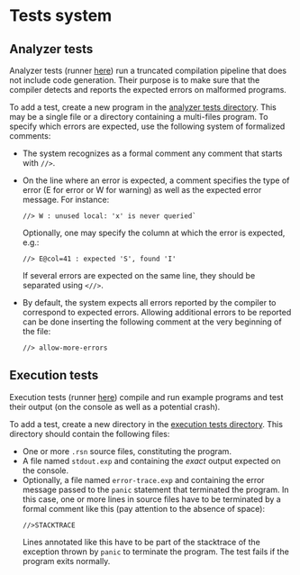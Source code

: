 # Tests system


## Analyzer tests

Analyzer tests (runner [here](./src/test/scala/compiler/AnalyzerTests.scala)) run a truncated compilation pipeline that does not include code generation. Their purpose is to make sure that the compiler detects and reports the expected errors on malformed programs.

To add a test, create a new program in the [analyzer tests directory](./src/test/res/analyzer-tests). This may be a single file or a directory containing a multi-files program. To specify which errors are expected, use the following system of formalized comments:

- The system recognizes as a formal comment any comment that starts with `//>`.
- On the line where an error is expected, a comment specifies the type of error (E for error or W for warning) as well as the expected error message. For instance:
    ```
    //> W : unused local: 'x' is never queried`
    ```

    Optionally, one may specify the column at which the error is expected, e.g.:
    ```
    //> E@col=41 : expected 'S', found 'I'
    ```
  
    If several errors are expected on the same line, they should be separated using `<//>`.

- By default, the system expects all errors reported by the compiler to correspond to expected errors. Allowing additional errors to be reported can be done inserting the following comment at the very beginning of the file:
    ```
    //> allow-more-errors
    ```

## Execution tests

Execution tests (runner [here](./src/test/scala/compiler/ExecutionTests.scala)) compile and run example programs and test their output (on the console as well as a potential crash).

To add a test, create a new directory in the [execution tests directory](./src/test/res/execution-tests). This directory should contain the following files:

- One or more `.rsn` source files, constituting the program.
- A file named `stdout.exp` and containing the _exact_ output expected on the console.
- Optionally, a file named `error-trace.exp` and containing the error message passed to the `panic` statement that terminated the program. In this case, one or more lines in source files have to be terminated by a formal comment like this (pay attention to the absence of space):
  ```
  //>STACKTRACE
  ```
  Lines annotated like this have to be part of the stacktrace of the exception thrown by `panic` to terminate the program. The test fails if the program exits normally.
